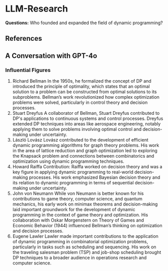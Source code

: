# LLM-Research

**Questions:** Who founded and expanded the field of dynamic programming?

## References



## A Conversation with GPT-4o

### Influential Figures
1. Richard Bellman
In the 1950s, he formalized the concept of DP and introduced the principle of optimality, which states that an optimal solution to a problem can be constructed from optimal solutions to its subproblems. Bellman’s work revolutionized how complex optimization problems were solved, particularly in control theory and decision processes.
2. Stuart Dreyfus
A collaborator of Bellman, Stuart Dreyfus contributed to DP's applications to continuous systems and control processes. Dreyfus extended DP techniques into areas like aerospace engineering, notably applying them to solve problems involving optimal control and decision-making under uncertainty.
3. László Lovász
Lovász contributed to the development of efficient dynamic programming algorithms for graph theory problems. His work in the area of lattice reduction and graph optimization led to exploring the Knapsack problem and connections between combinatorics and optimization using dynamic programming techniques.
4. Howard Raiffa
Contribution: Raiffa worked on decision theory and was a key figure in applying dynamic programming to real-world decision-making processes. His work emphasized Bayesian decision theory and its relation to dynamic programming in terms of sequential decision-making under uncertainty.
5. John von Neumann
While von Neumann is better known for his contributions to game theory, computer science, and quantum mechanics, his early work on minimax theorems and decision-making laid important groundwork for the development of dynamic programming in the context of game theory and optimization. His collaboration with Oskar Morgenstern on Theory of Games and Economic Behavior (1944) influenced Bellman’s thinking on optimization and decision processes.
6. Eugene Lawler
Lawler made important contributions to the application of dynamic programming in combinatorial optimization problems, particularly in tasks such as scheduling and sequencing. His work on the traveling salesman problem (TSP) and job-shop scheduling brought DP techniques to a broader audience in operations research and computer science.
